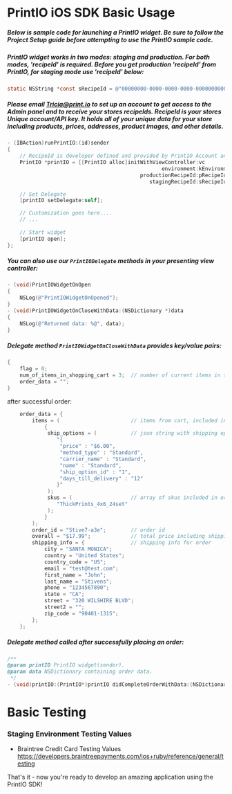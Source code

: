 # PrintIO iOS SDK Basic Usage

##### Below is sample code for launching a PrintIO widget. Be sure to follow the Project Setup guide before attempting to use the PrintIO sample code.

##### PrintIO widget works in two modes: staging and production. For both modes, 'recipeId' is required. Before you get production 'recipeId' from PrintIO, for staging mode use 'recipeId' below:

```Objective-C
static NSString *const sRecipeId = @"00000000-0000-0000-0000-000000000000";
```
##### Please email Tricia@print.io to set up an account to get access to the Admin panel and to receive your stores recipeIds. RecipeId is your stores Unique account/API key. It holds all of your unique data for your store including products, prices, addresses, product images, and other details. 

```Objective-C
- (IBAction)runPrintIO:(id)sender
{
    // RecipeId is developer defined and provided by PrintIO Account and Sales Team
    PrintIO *printIO = [[PrintIO alloc]initWithViewController:vc
                                                  environment:kEnvironment
                                           productionRecipeId:pRecipeId
                                              stagingRecipeId:sRecipeId];

    // Set Delegate
    [printIO setDelegate:self];

    // Customization goes here....
    // ...
    
    // Start widget
    [printIO open];
};
```

##### You can also use our ```PrintIODelegate``` methods in your presenting view controller:

```Objective-C
- (void)PrintIOWidgetOnOpen
{
    NSLog(@"PrintIOWidgetOnOpened");
}
- (void)PrintIOWidgetOnCloseWithData:(NSDictionary *)data
{
    NSLog(@"Returned data: %@", data);
}
```

##### Delegate method ```PrintIOWidgetOnCloseWithData``` provides key/value pairs:

```Objective-C
{
    flag = 0;
    num_of_items_in_shopping_cart = 3;  // number of current items in shopping cart
    order_data = "";
}
```
after successful order:

```Objective-C
    order_data = {
        items = (                       // items from cart, included in order
            {
             ship_options = (           // json string with shipping options
                "{
                 "price" : "$6.00",
                 "method_type" : "Standard",
                 "carrier_name" : "Standard",
                 "name" : "Standard",
                 "ship_option_id" : "1",
                 "days_till_delivery" : "12"
                }"
             );
             skus = (                   // array of skus included in order
                "ThickPrints_4x6_24set"
             );
            }
        );
        order_id = "Stive7-a3e";        // order id
        overall = "$17.99";             // total price including shipping
        shipping_info = {               // shipping info for order
            city = "SANTA MONICA";
            country = "United States";
            country_code = "US";
            email = "test@test.com";
            first_name = "John";
            last_name = "Stivens";
            phone = "1234567890";
            state = "CA";
            street = "320 WILSHIRE BLVD";
            street2 = "";
            zip_code = "90401-1315";
        };
    };
```

##### Delegate method called after successfully placing an order:

```Objective-C
/**
@param printIO PrintIO widget(sender).
@param data NSDictionary containing order data.
 */
- (void)printIO:(PrintIO*)printIO didCompleteOrderWithData:(NSDictionary*)data;
```

# Basic Testing

### Staging Environment Testing Values

- Braintree Credit Card Testing Values
https://developers.braintreepayments.com/ios+ruby/reference/general/testing

That's it - now you're ready to develop an amazing application using the PrintIO SDK!

[8]: https://github.com/printdotio/printio-ios-sdk/blob/master/docs/customization.xml.md
